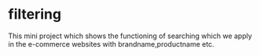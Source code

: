 # filtering
This mini project which shows  the functioning  of searching which we apply in the e-commerce websites with brandname,productname etc.

